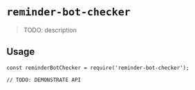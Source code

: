 # `reminder-bot-checker`

> TODO: description

## Usage

```
const reminderBotChecker = require('reminder-bot-checker');

// TODO: DEMONSTRATE API
```

